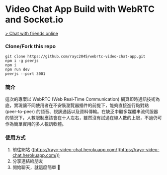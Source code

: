# Video Chat App Build with WebRTC and Socket.io

[> Chat with friends online](https://rayc-video-chat.herokuapp.com/)

### Clone/Fork this repo
    git clone https://github.com/rayc2045/webrtc-video-chat-app.git
    npm i -g peerjs
    npm i
    npm run dev
    peerjs --port 3001

### 簡介
這次的專案以 WebRTC (Web Real-Time Communication) 網頁即時通訊技術為底，實現讓不同使用者在不安裝瀏覽器插件的前提下，能夠直接進行點對點 (peer-to-peer) 的語音、視訊通話以及資料傳輸。在缺乏中繼多媒體串流伺服器的情況下，人數限制應該會在十人左右，雖然沒有試過在線人數的上限，不過仍可作為簡單實用的多人視訊軟體。

### 使用方式
1. 前往網站 ([https://rayc-video-chat.herokuapp.com/](https://rayc-video-chat.herokuapp.com/))
2. 分享連結給朋友
3. 開始聊天，就這麼簡單 🙂